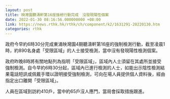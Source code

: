 ```yaml
---
layout: post
title: 映灣園聽濤軒第16座強檢行動完成　沒發現陽性個案
date: 2022-01-30 08:16:56.000000000 +08:00
link: https://news.rthk.hk/rthk/ch/component/k2/1631291-20220130.htm
categories: rthk
---
```


政府今早約6時30分完成東涌映灣園4期聽濤軒第16座的強制檢測行動，截至凌晨1時，約890名身處「受限區域」的人士接受檢測，當中沒有發現陽性檢測個案。

政府昨晚8時將有關地點列為指明「受限區域」，區域內人士須留在其處所並接受強制檢測。自今早約6時30分起，區域內已進行檢測的人士，如能出示陰性檢測結果電話短訊或佩戴手環以證明接受強制檢測，可向在場人員提供個人資料後，經由指定出口離開「受限區域」。

人員在區域到訪約410戶，當中約65戶沒人應門，當局會採取措施跟進。
